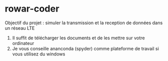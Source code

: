 # rowar-coder
Objectif du projet : simuler la transmission et la reception de données dans un réseau LTE 

1) Il suffit de télécharger les documents et de les mettre sur votre ordinateur 
2) Je vous conseille ananconda (spyder) comme plateforme de travail si vous utilisez du windows 
